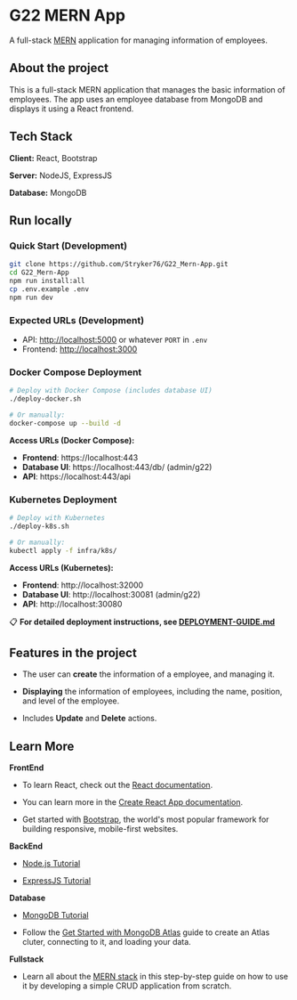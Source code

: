 # G22 MERN App

A full-stack [MERN](https://www.mongodb.com/mern-stack) application for managing information of employees.

## About the project

This is a full-stack MERN application that manages the basic information of employees. The app uses an employee database from MongoDB and displays it using a React frontend.

## Tech Stack

**Client:** React, Bootstrap

**Server:** NodeJS, ExpressJS

**Database:** MongoDB

## Run locally

### Quick Start (Development)
```bash
git clone https://github.com/Stryker76/G22_Mern-App.git
cd G22_Mern-App
npm run install:all
cp .env.example .env
npm run dev
```

### Expected URLs (Development)
* API: [http://localhost:5000](http://localhost:5000) or whatever `PORT` in `.env`
* Frontend: [http://localhost:3000](http://localhost:3000)

### Docker Compose Deployment
```bash
# Deploy with Docker Compose (includes database UI)
./deploy-docker.sh

# Or manually:
docker-compose up --build -d
```

**Access URLs (Docker Compose):**
* **Frontend**: https://localhost:443
* **Database UI**: https://localhost:443/db/ (admin/g22)
* **API**: https://localhost:443/api

### Kubernetes Deployment
```bash
# Deploy with Kubernetes
./deploy-k8s.sh

# Or manually:
kubectl apply -f infra/k8s/
```

**Access URLs (Kubernetes):**
* **Frontend**: http://localhost:32000
* **Database UI**: http://localhost:30081 (admin/g22)
* **API**: http://localhost:30080

📋 **For detailed deployment instructions, see [DEPLOYMENT-GUIDE.md](DEPLOYMENT-GUIDE.md)**

## Features in the project

- The user can **create** the information of a employee, and managing it.

- **Displaying** the information of employees, including the name, position, and level of the employee.

- Includes **Update** and **Delete** actions.

## Learn More

**FrontEnd**

* To learn React, check out the [React documentation](https://reactjs.org/).

* You can learn more in the [Create React App documentation](https://facebook.github.io/create-react-app/docs/getting-started).

* Get started with [Bootstrap](https://www.w3schools.com/bootstrap5/index.php), the world's most popular framework for building responsive, mobile-first websites.

**BackEnd**

* [Node.js Tutorial](https://www.w3schools.com/nodejs/default.asp)

* [ExpressJS Tutorial](https://www.tutorialspoint.com/expressjs/index.htm)

**Database**

* [MongoDB Tutorial](https://www.w3schools.com/mongodb/)

* Follow the [Get Started with MongoDB Atlas](https://www.mongodb.com/docs/atlas/getting-started/) guide to create an Atlas cluter, connecting to it, and loading your data.

**Fullstack**

* Learn all about the [MERN stack](https://www.mongodb.com/languages/mern-stack-tutorial) in this step-by-step guide on how to use it by developing a simple CRUD application from scratch.
